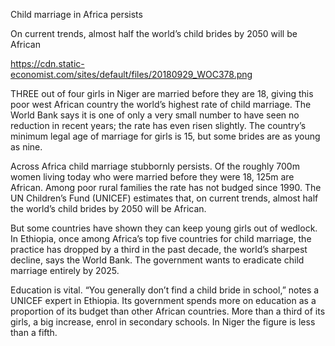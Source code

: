 Child marriage in Africa persists

On current trends, almost half the world’s child brides by 2050 will be African

https://cdn.static-economist.com/sites/default/files/20180929_WOC378.png

THREE out of four girls in Niger are married before they are 18, giving this poor west African country the world’s highest rate of child marriage. The World Bank says it is one of only a very small number to have seen no reduction in recent years; the rate has even risen slightly. The country’s minimum legal age of marriage for girls is 15, but some brides are as young as nine.

Across Africa child marriage stubbornly persists. Of the roughly 700m women living today who were married before they were 18, 125m are African. Among poor rural families the rate has not budged since 1990. The UN Children’s Fund (UNICEF) estimates that, on current trends, almost half the world’s child brides by 2050 will be African.

But some countries have shown they can keep young girls out of wedlock. In Ethiopia, once among Africa’s top five countries for child marriage, the practice has dropped by a third in the past decade, the world’s sharpest decline, says the World Bank. The government wants to eradicate child marriage entirely by 2025.

Education is vital. “You generally don’t find a child bride in school,” notes a UNICEF expert in Ethiopia. Its government spends more on education as a proportion of its budget than other African countries. More than a third of its girls, a big increase, enrol in secondary schools. In Niger the figure is less than a fifth.